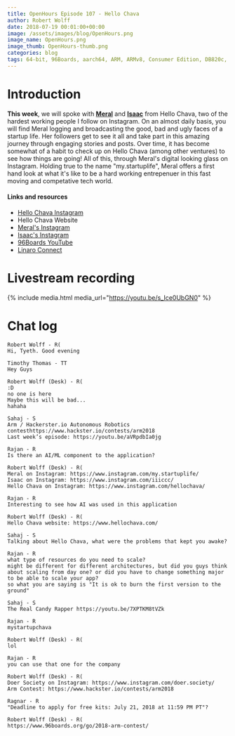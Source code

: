 ```yaml
---
title: OpenHours Episode 107 - Hello Chava
author: Robert Wolff
date: 2018-07-19 00:01:00+00:00
image: /assets/images/blog/OpenHours.png
image_name: OpenHours.png
image_thumb: OpenHours-thumb.png
categories: blog
tags: 64-bit, 96Boards, aarch64, ARM, ARMv8, Consumer Edition, DB820c, Rock960, Hikey960, enterprise edition, product, single board computer, linaro, linux, open source, openhours, robert wolff, podcast, technology, tech, computer, hardware, software, groupgets, qwerty, embedded, crowd fund, mezzanine, community, hello chava, startup
---
```


# Introduction

**This week**, we will spoke with **[Meral](https://www.instagram.com/my.startuplife/)** and **[Isaac](https://www.instagram.com/iiiccc/)** from Hello Chava, two of the hardest working people I follow on Instagram. On an almost daily basis, you will find Meral logging and broadcasting the good, bad and ugly faces of a startup life. Her followers get to see it all and take part in this amazing journey through engaging stories and posts. Over time, it has become somewhat of a habit to check up on Hello Chava (among other ventures) to see how things are going! All of this, through Meral's digital looking glass on Instagram. Holding true to the name "my.startuplife", Meral offers a first hand look at what it's like to be a hard working entrepenuer in this fast moving and competative tech world.

#### Links and resources

- [Hello Chava Instagram](https://www.instagram.com/hellochava/)
- Hello Chava Website
- [Meral's Instagram](https://www.instagram.com/my.startuplife/)
- [Isaac's Instagram](https://www.instagram.com/iiiccc/)
- [96Boards YouTube](https://www.youtube.com/c/96Boards/)
- [Linaro Connect](http://connect.linaro.org/)

# Livestream recording

{% include media.html media_url="https://youtu.be/s_Ice0UbGN0" %}

# Chat log

```
Robert Wolff - R(
Hi, Tyeth. Good evening

Timothy Thomas - TT
Hey Guys

Robert Wolff (Desk) - R(
:D
no one is here
Maybe this will be bad...
hahaha

Sahaj - S
Arm / Hackerster.io Autonomous Robotics contesthttps://www.hackster.io/contests/arm2018
Last week’s episode: https://youtu.be/aVRpdbIa0jg

Rajan - R
Is there an AI/ML component to the application?

Robert Wolff (Desk) - R(
Meral on Instagram: https://www.instagram.com/my.startuplife/
Isaac on Instagram: https://www.instagram.com/iiiccc/
Hello Chava on Instagram: https://www.instagram.com/hellochava/

Rajan - R
Interesting to see how AI was used in this application

Robert Wolff (Desk) - R(
Hello Chava website: https://www.hellochava.com/

Sahaj - S
Talking about Hello Chava, what were the problems that kept you awake?

Rajan - R
what type of resources do you need to scale?
might be different for different architectures, but did you guys think about scaling from day one? or did you have to change something major to be able to scale your app?
so what you are saying is "It is ok to burn the first version to the ground"

Sahaj - S
The Real Candy Rapper https://youtu.be/7XPTKM8tVZk

Rajan - R
mystartupchava

Robert Wolff (Desk) - R(
lol

Rajan - R
you can use that one for the company

Robert Wolff (Desk) - R(
Doer Society on Instagram: https://www.instagram.com/doer.society/
Arm Contest: https://www.hackster.io/contests/arm2018

Ragnar - R
"Deadline to apply for free kits: July 21, 2018 at 11:59 PM PT"?

Robert Wolff (Desk) - R(
https://www.96boards.org/go/2018-arm-contest/

```
